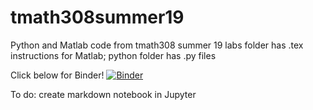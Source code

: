 # tmath308summer19
Python and Matlab code from tmath308 summer 19
labs folder has .tex instructions for Matlab; python folder has .py files

Click below for Binder! 
[![Binder](https://mybinder.org/badge_logo.svg)](https://mybinder.org/v2/gh/yajuna/tmath308summer19/master)

To do: create markdown notebook in Jupyter
